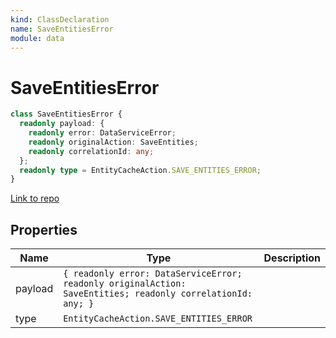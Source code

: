 ```yaml
---
kind: ClassDeclaration
name: SaveEntitiesError
module: data
---
```


# SaveEntitiesError

```ts
class SaveEntitiesError {
  readonly payload: {
    readonly error: DataServiceError;
    readonly originalAction: SaveEntities;
    readonly correlationId: any;
  };
  readonly type = EntityCacheAction.SAVE_ENTITIES_ERROR;
}
```

[Link to repo](https://github.com/ngrx/platform/blob/master/modules/data/src/actions/entity-cache-action.ts#L176-L187)

## Properties

| Name    | Type                                                                                                        | Description |
| ------- | ----------------------------------------------------------------------------------------------------------- | ----------- |
| payload | `{ readonly error: DataServiceError; readonly originalAction: SaveEntities; readonly correlationId: any; }` |             |
| type    | `EntityCacheAction.SAVE_ENTITIES_ERROR`                                                                     |             |
